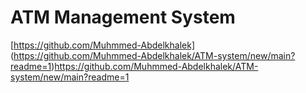 # ATM Management System

[https://github.com/Muhmmed-Abdelkhalek]
(https://github.com/Muhmmed-Abdelkhalek/ATM-system/new/main?readme=1)https://github.com/Muhmmed-Abdelkhalek/ATM-system/new/main?readme=1
